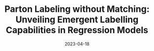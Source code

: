 ---
title: "Parton Labeling without Matching: Unveiling Emergent Labelling Capabilities in Regression Models"
date: 2023-04-18
venue: arxiv:2304.09208
link: https://inspirehep.net/literature/2652609
inspire_id: 2652609
authors: Shikai Qiu, Shuo Han, Xiangyang Ju,  et al.
---